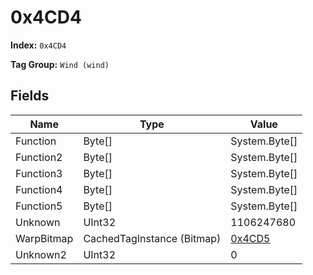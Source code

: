 # 0x4CD4

**Index:** ```0x4CD4```

**Tag Group:** ```Wind (wind)```

## Fields

Name	| Type	| Value
---	|---	|---	|
Function	|Byte[]	|System.Byte[]
Function2	|Byte[]	|System.Byte[]
Function3	|Byte[]	|System.Byte[]
Function4	|Byte[]	|System.Byte[]
Function5	|Byte[]	|System.Byte[]
Unknown	|UInt32	|1106247680
WarpBitmap	|CachedTagInstance (Bitmap)	|[0x4CD5](../Bitmap/4CD5.md)
Unknown2	|UInt32	|0


